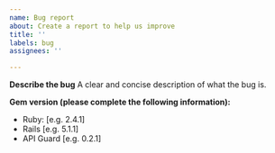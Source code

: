 ```yaml
---
name: Bug report
about: Create a report to help us improve
title: ''
labels: bug
assignees: ''

---
```


**Describe the bug**
A clear and concise description of what the bug is.

**Gem version (please complete the following information):**
 - Ruby: [e.g. 2.4.1]
 - Rails [e.g. 5.1.1]
 - API Guard [e.g. 0.2.1]
